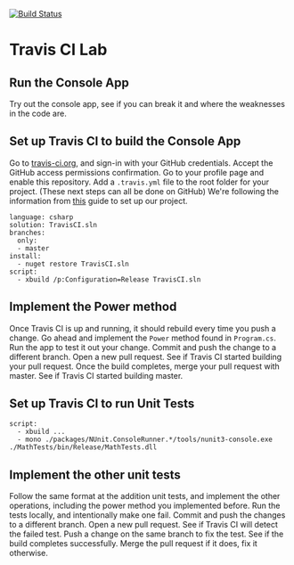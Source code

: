 [![Build Status](https://travis-ci.org/dteske25/TravisCI.svg?branch=master)](https://travis-ci.org/dteske25/TravisCI)

# Travis CI Lab

## Run the Console App
Try out the console app, see if you can break it and where the weaknesses in the code are.

## Set up Travis CI to build the Console App
Go to [travis-ci.org](http://travis-ci.org), and sign-in with your GitHub credentials.
Accept the GitHub access permissions confirmation.
Go to your profile page and enable this repository.
Add a `.travis.yml` file to the root folder for your project. (These next steps can all be done on GitHub)
We're following the information from [this](https://docs.travis-ci.com/user/languages/csharp/) guide to set up our project.
```
language: csharp
solution: TravisCI.sln
branches:
  only:
  - master
install:
  - nuget restore TravisCI.sln
script:
  - xbuild /p:Configuration=Release TravisCI.sln
```

## Implement the Power method
Once Travis CI is up and running, it should rebuild every time you push a change. Go ahead and implement the `Power` method found in `Program.cs`.
Run the app to test it out your change.
Commit and push the change to a different branch.
Open a new pull request.
See if Travis CI started building your pull request.
Once the build completes, merge your pull request with master.
See if Travis CI started building master.

## Set up Travis CI to run Unit Tests


```
script:
  - xbuild ...
  - mono ./packages/NUnit.ConsoleRunner.*/tools/nunit3-console.exe ./MathTests/bin/Release/MathTests.dll
```

## Implement the other unit tests
Follow the same format at the addition unit tests, and implement the other operations, including the power method you implemented before.
Run the tests locally, and intentionally make one fail.
Commit and push the changes to a different branch.
Open a new pull request.
See if Travis CI will detect the failed test.
Push a change on the same branch to fix the test.
See if the build completes successfully.
Merge the pull request if it does, fix it otherwise.
